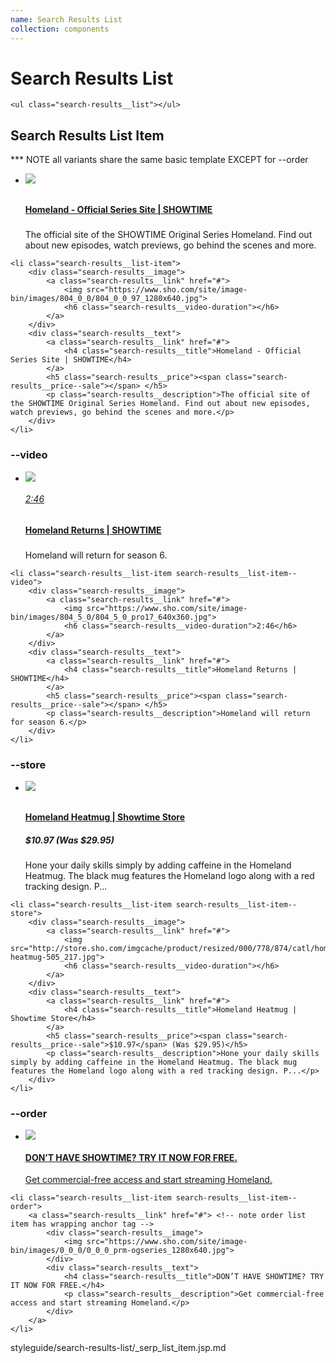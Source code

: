 ```yaml
---
name: Search Results List
collection: components
---
```


# Search Results List

```
<ul class="search-results__list"></ul>
```

## Search Results List Item 
*** NOTE all variants share the same basic template EXCEPT for --order

<section class="section">
	<div class="search-results">
		<ul class="search-results__list">
			<li class="search-results__list-item">
				<div class="search-results__image">
					<a class="search-results__link" href="#">
						<img src="https://www.sho.com/site/image-bin/images/804_0_0/804_0_0_97_1280x640.jpg">
						<h6 class="search-results__video-duration"></h6>
					</a>
				</div>
				<div class="search-results__text">
					<a class="search-results__link" href="#">
						<h4 class="search-results__title">Homeland - Official Series Site | SHOWTIME</h4>
					</a>
					<h5 class="search-results__price"><span class="search-results__price--sale"></span> </h5>
					<p class="search-results__description">The official site of the SHOWTIME Original Series Homeland. Find out about new episodes, watch previews, go behind the scenes and more.</p>
				</div>
			</li>
		</ul>
	</div>
</section>

```
<li class="search-results__list-item">
	<div class="search-results__image">
		<a class="search-results__link" href="#">
			<img src="https://www.sho.com/site/image-bin/images/804_0_0/804_0_0_97_1280x640.jpg">
			<h6 class="search-results__video-duration"></h6>
		</a>
	</div>
	<div class="search-results__text">
		<a class="search-results__link" href="#">
			<h4 class="search-results__title">Homeland - Official Series Site | SHOWTIME</h4>
		</a>
		<h5 class="search-results__price"><span class="search-results__price--sale"></span> </h5>
		<p class="search-results__description">The official site of the SHOWTIME Original Series Homeland. Find out about new episodes, watch previews, go behind the scenes and more.</p>
	</div>
</li>
```

###  --video

<section class="section">
	<div class="search-results">
		<ul class="search-results__list">
			<li class="search-results__list-item search-results__list-item--video">
				<div class="search-results__image">
					<a class="search-results__link" href="#">
						<img src="https://www.sho.com/site/image-bin/images/804_5_0/804_5_0_pro17_640x360.jpg">
						<h6 class="search-results__video-duration">2:46</h6>
					</a>
				</div>
				<div class="search-results__text">
					<a class="search-results__link" href="#">
						<h4 class="search-results__title">Homeland Returns | SHOWTIME</h4>
					</a>
					<h5 class="search-results__price"><span class="search-results__price--sale"></span> </h5>
					<p class="search-results__description">Homeland will return for season 6.</p>
				</div>
			</li>
		</ul>
	</div>
</section>

```
<li class="search-results__list-item search-results__list-item--video">
	<div class="search-results__image">
		<a class="search-results__link" href="#">
			<img src="https://www.sho.com/site/image-bin/images/804_5_0/804_5_0_pro17_640x360.jpg">
			<h6 class="search-results__video-duration">2:46</h6>
		</a>
	</div>
	<div class="search-results__text">
		<a class="search-results__link" href="#">
			<h4 class="search-results__title">Homeland Returns | SHOWTIME</h4>
		</a>
		<h5 class="search-results__price"><span class="search-results__price--sale"></span> </h5>
		<p class="search-results__description">Homeland will return for season 6.</p>
	</div>
</li>
```

### --store

<section class="section">
	<div class="search-results">
		<ul class="search-results__list">
			<li class="search-results__list-item search-results__list-item--store">
				<div class="search-results__image">
					<a class="search-results__link" href="#">
						<img src="http://store.sho.com/imgcache/product/resized/000/778/874/catl/homeland-heatmug-505_217.jpg">
						<h6 class="search-results__video-duration"></h6>
					</a>
				</div>
				<div class="search-results__text">
					<a class="search-results__link" href="#">
						<h4 class="search-results__title">Homeland Heatmug | Showtime Store</h4>
					</a>
					<h5 class="search-results__price"><span class="search-results__price--sale">$10.97</span> (Was $29.95)</h5>
					<p class="search-results__description">Hone your daily skills simply by adding caffeine in the Homeland Heatmug. The black mug features the Homeland logo along with a red tracking design. P...</p>
				</div>
			</li>
		</ul>
	</div>
</section>

```
<li class="search-results__list-item search-results__list-item--store">
	<div class="search-results__image">
		<a class="search-results__link" href="#">
			<img src="http://store.sho.com/imgcache/product/resized/000/778/874/catl/homeland-heatmug-505_217.jpg">
			<h6 class="search-results__video-duration"></h6>
		</a>
	</div>
	<div class="search-results__text">
		<a class="search-results__link" href="#">
			<h4 class="search-results__title">Homeland Heatmug | Showtime Store</h4>
		</a>
		<h5 class="search-results__price"><span class="search-results__price--sale">$10.97</span> (Was $29.95)</h5>
		<p class="search-results__description">Hone your daily skills simply by adding caffeine in the Homeland Heatmug. The black mug features the Homeland logo along with a red tracking design. P...</p>
	</div>
</li>
```

### --order

<section class="section">
	<div class="search-results">
		<ul class="search-results__list">
			<li class="search-results__list-item search-results__list-item--order">
				<a class="search-results__link" href="#">
					<div class="search-results__image">
						<img src="https://www.sho.com/site/image-bin/images/0_0_0/0_0_0_prm-ogseries_1280x640.jpg">
					</div>
					<div class="search-results__text">
						<h4 class="search-results__title">DON’T HAVE SHOWTIME? TRY IT NOW FOR FREE.</h4>
						<p class="search-results__description">Get commercial-free access and start streaming Homeland.</p>
					</div>
				</a>
			</li>
		</ul>
	</div>
</section>

```
<li class="search-results__list-item search-results__list-item--order">
	<a class="search-results__link" href="#"> <!-- note order list item has wrapping anchor tag -->
		<div class="search-results__image">
			<img src="https://www.sho.com/site/image-bin/images/0_0_0/0_0_0_prm-ogseries_1280x640.jpg">
		</div>
		<div class="search-results__text">
			<h4 class="search-results__title">DON’T HAVE SHOWTIME? TRY IT NOW FOR FREE.</h4>
			<p class="search-results__description">Get commercial-free access and start streaming Homeland.</p>
		</div>
	</a>
</li>
```


<jsp-partials>styleguide/search-results-list/_serp_list_item.jsp.md</jsp-partials>